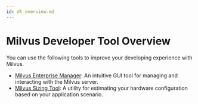 ```yaml
---
id: dt_overview.md
---
```


# Milvus Developer Tool Overview


You can use the following tools to improve your developing experience with Milvus. 

- [Milvus Enterprise Manager](https://zilliz.com/products/em/): An intuitive GUI tool for managing and interacting with the Milvus server. 
- [Milvus Sizing Tool](https://www.milvus.io/tools/sizing): A utility for estimating your hardware configuration based on your application scenario. 